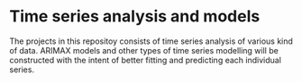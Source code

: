 # Time series analysis and models
The projects in this repositoy consists of time series analysis of various kind of data. ARIMAX models and other types of time series modelling will be constructed with the intent of better fitting and predicting each individual series.
